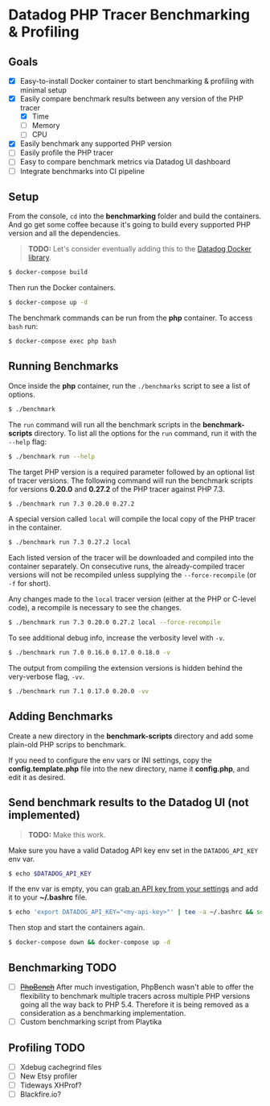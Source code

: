 # Datadog PHP Tracer Benchmarking & Profiling

## Goals

- [x] Easy-to-install Docker container to start benchmarking & profiling with minimal setup
- [x] Easily compare benchmark results between any version of the PHP tracer
  + [x] Time
  + [ ] Memory
  + [ ] CPU
- [x] Easily benchmark any supported PHP version
- [ ] Easily profile the PHP tracer
- [ ] Easy to compare benchmark metrics via Datadog UI dashboard
- [ ] Integrate benchmarks into CI pipeline

## Setup

From the console, `cd` into the **benchmarking** folder and build the containers. And go get some coffee because it's going to build every supported PHP version and all the dependencies.

> **TODO:** Let's consider eventually adding this to the [Datadog Docker library](https://github.com/DataDog/docker-library).

```bash
$ docker-compose build
```

Then run the Docker containers.

```bash
$ docker-compose up -d
```

The benchmark commands can be run from the **php** container. To access `bash` run:

```bash
$ docker-compose exec php bash
```

## Running Benchmarks

Once inside the **php** container, run the `./benchmarks` script to see a list of options.

```bash
$ ./benchmark
```

The `run` command will run all the benchmark scripts in the **benchmark-scripts** directory. To list all the options for the `run` command, run it with the `--help` flag:

```bash
$ ./benchmark run --help
```

The target PHP version is a required parameter followed by an optional list of tracer versions. The following command will run the benchmark scripts for versions **0.20.0** and **0.27.2** of the PHP tracer against PHP 7.3.

```bash
$ ./benchmark run 7.3 0.20.0 0.27.2
```

A special version called `local` will compile the local copy of the PHP tracer in the container.

```bash
$ ./benchmark run 7.3 0.27.2 local
```

Each listed version of the tracer will be downloaded and compiled into the container separately. On consecutive runs, the already-compiled tracer versions will not be recompiled unless supplying the `--force-recompile` (or `-f` for short).

Any changes made to the `local` tracer version (either at the PHP or C-level code), a recompile is necessary to see the changes.

```bash
$ ./benchmark run 7.3 0.20.0 0.27.2 local --force-recompile
```

To see additional debug info, increase the verbosity level with `-v`.

```bash
$ ./benchmark run 7.0 0.16.0 0.17.0 0.18.0 -v
```

The output from compiling the extension versions is hidden behind the very-verbose flag, `-vv`.

```bash
$ ./benchmark run 7.1 0.17.0 0.20.0 -vv
```

## Adding Benchmarks

Create a new directory in the **benchmark-scripts** directory and add some plain-old PHP scrips to benchmark.

If you need to configure the env vars or INI settings, copy the **config.template.php** file into the new directory, name it **config.php**, and edit it as desired.

## Send benchmark results to the Datadog UI (not implemented)

> **TODO:** Make this work.

Make sure you have a valid Datadog API key env set in the `DATADOG_API_KEY` env var.

```bash
$ echo $DATADOG_API_KEY
```

If the env var is empty, you can [grab an API key from your settings](https://app.datadoghq.com/account/settings#api) and add it to your **~/.bashrc** file.

```bash
$ echo 'export DATADOG_API_KEY="<my-api-key>"' | tee -a ~/.bashrc && source ~/.bashrc
```

Then stop and start the containers again.

```bash
$ docker-compose down && docker-compose up -d
```

## Benchmarking TODO

- [ ] ~~[PhpBench](https://github.com/phpbench/phpbench)~~ After much investigation, PhpBench wasn't able to offer the flexibility to benchmark multiple tracers across multiple PHP versions going all the way back to PHP 5.4. Therefore it is being removed as a consideration as a benchmarking implementation.
- [ ] Custom benchmarking script from Playtika

## Profiling TODO

- [ ] Xdebug cachegrind files
- [ ] New Etsy profiler
- [ ] Tideways XHProf?
- [ ] Blackfire.io?
